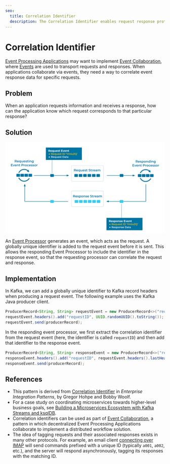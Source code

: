 ```yaml
---
seo:
  title: Correlation Identifier
  description: The Correlation Identifier enables request response protocols on top of Event Streaming platforms, such as Apache Kafka®.
---
```


# Correlation Identifier
[Event Processing Applications](../event-processing/event-processing-application.md) may want to implement [Event Collaboration](../compositional-patterns/event-collaboration.md), where [Events](../event/event.md) are used to transport requests and responses. When applications collaborate via events, they need a way to correlate event response data for specific requests.

## Problem
When an application requests information and receives a response, how can the application know which request corresponds to that particular response?

## Solution
![correlation-identifier](../img/correlation-identifier.svg)

An [Event Processor](../event-processing/event-processor.md) generates an event, which acts as the request. A globally unique identifier is added to the request event before it is sent. This allows the responding Event Processor to include the identifier in the response event, so that the requesting processor can correlate the request and response.

## Implementation
In Kafka, we can add a globally unique identifier to Kafka record headers when producing a request event. The following example uses the Kafka Java producer client.
```java
ProducerRecord<String, String> requestEvent = new ProducerRecord<>("request-event-key", "request-event-value"); 
requestEvent.headers().add("requestID", UUID.randomUUID().toString());
requestEvent.send(producerRecord);
```

In the responding event processor, we first extract the correlation identifier from the request event (here, the identifier is called `requestID`) and then add that identifier to the response event.
```Java
ProducerRecord<String, String> responseEvent = new ProducerRecord<>("response-event-key", "response-event-value"); 
responseEvent.headers().add("requestID", requestEvent.headers().lastHeader("requestID").value());
responseEvent.send(producerRecord);
```

## References
* This pattern is derived from [Correlation Identifier](https://www.enterpriseintegrationpatterns.com/patterns/messaging/CorrelationIdentifier.html) in _Enterprise Integration Patterns_, by Gregor Hohpe and Bobby Woolf.
* For a case study on coordinating microservices towards higher-level business goals, see [Building a Microservices Ecosystem with Kafka Streams and ksqlDB](https://www.confluent.io/blog/building-a-microservices-ecosystem-with-kafka-streams-and-ksql/).
* Correlation identifiers can be used as part of [Event Collaboration](../compositional-patterns/event-collaboration.md), a pattern in which decentralized Event Processing Applications collaborate to implement a distributed workflow solution.
* The idea of tagging requests and their associated responses exists in many other protocols. For example, an email client [connecting over IMAP](https://datatracker.ietf.org/doc/html/rfc3501#section-2.2.1) will send commands prefixed with a unique ID (typically `a001`, `a002`, etc.), and the server will respond asynchronously, tagging its responses with the matching ID.
